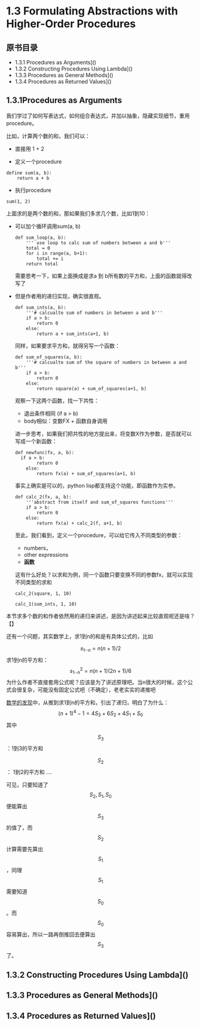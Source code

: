 # 1.3 Formulating Abstractions with Higher-Order Procedures

## 原书目录

- 1.3.1 Procedures as Arguments]()
- 1.3.2 Constructing Procedures Using Lambda]()
- 1.3.3 Procedures as General Methods]()
- 1.3.4 Procedures as Returned Values]()

## 1.3.1Procedures as Arguments

我们学过了如何写表达式，如何组合表达式，并加以抽象，隐藏实现细节，重用procedure。

比如，计算两个数的和，我们可以：

- 直接用 1 + 2

- 定义一个procedure

```
define sum(a, b):
	return a + b
```

- 执行procedure

```
sum(1, 2)
```

上面求的是两个数的和，那如果我们多求几个数，比如1到10：

- 可以加个循环调用sum(a, b)

  ```
  def sum_loop(a, b):
      ''' use loop to calc sum of numbers between a and b'''
      total = 0
      for i in range(a, b+1):
          total += i
      return total
  ```

  需要思考一下，如果上面换成是求a 到 b所有数的平方和，上面的函数就得改写了

- 但是作者用的递归实现，确实很直观。

  ```
  def sum_ints(a, b):
      '''# calcualte sum of numbers in between a and b'''
      if a > b:
          return 0
      else:
          return a + sum_ints(a+1, b)
  ```

  同样，如果要求平方和，就得另写一个函数：

  ```
  def sum_of_squares(a, b):
      '''# calcualte sum of the square of numbers in between a and b'''
      if a > b:
          return 0
      else:
          return square(a) + sum_of_squares(a+1, b)
  ```

  观察一下这两个函数，找一下共性：

  - 退出条件相同 (if a > b)
  - body相似：变数FX + 函数自身调用

  进一步思考，如果我们把共性的地方提出来，将变数X作为参数，是否就可以写成一个新函数：

  ```
  def newfunc(fx, a, b):
  	if a > b:
          return 0
      else:
          return fx(a) + sum_of_squares(a+1, b)
  ```

  事实上确实是可以的，python lisp都支持这个功能，即函数作为实参。

  ```
  def calc_2(fx, a, b):
      '''abstract from itself and sum_of_squares functions'''
      if a > b:
          return 0
      else:
          return fx(a) + calc_2(f, a+1, b)
  ```

  至此，我们看到，定义一个procedure，可以给它传入不同类型的参数：

  - numbers，
  - other expressions
  - **函数**

  这有什么好处？以求和为例，同一个函数只要变换不同的参数fx，就可以实现不同类型的求和

  ```
  calc_2(square, 1, 10)
  ```

  ```
  calc_1(sum_ints, 1, 10)
  ```

  

本节求多个数的和作者依然用的递归来讲述，是因为讲述起来比较直观呢还是啥？【】

还有一个问题，其实数学上，求1到n的和是有具体公式的，比如


$$
s_1.._n = n(n+1)/2
$$
求1到n的平方和：
$$
s_1.._n^2 = n(n+1)(2n+1)/6
$$
为什么作者不直接套用公式呢？应该是为了讲述原理吧。当n很大的时候，这个公式会很复杂，可能没有固定公式吧（不确定），老老实实的递推吧

[数学的发现](https://book.douban.com/subject/1850407/)中，从推到求1到n的平方和，引出了递归，明白了为什么：
$$
(n+1)^4 -1 = 4S_3 + 6 S_2 + 4S_1 + S_0
$$
其中 

$$S_3$$ ：1到3的平方和

$$S_2$$： 1到2的平方和
....

可见，只要知道了 $$S_2, S_1, S_0$$ 便能算出$$S_3$$的值了，而$$S_2$$计算需要先算出$$S_1$$，同理$$S_1$$需要知道$$S_0$$。而$$S_0$$容易算出，所以一路再倒推回去便算出$$S_3$$了。



## 1.3.2 Constructing Procedures Using Lambda]()

## 1.3.3 Procedures as General Methods]()

## 1.3.4 Procedures as Returned Values]()